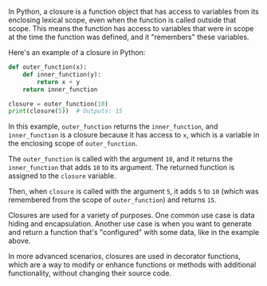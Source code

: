 In Python, a closure is a function object that has access to variables from its enclosing lexical scope, even when the function is called outside that scope. This means the function has access to variables that were in scope at the time the function was defined, and it "remembers" these variables.

Here's an example of a closure in Python:

```python
def outer_function(x):
    def inner_function(y):
        return x + y
    return inner_function

closure = outer_function(10)
print(closure(5))  # Outputs: 15
```

In this example, `outer_function` returns the `inner_function`, and `inner_function` is a closure because it has access to `x`, which is a variable in the enclosing scope of `outer_function`.

The `outer_function` is called with the argument `10`, and it returns the `inner_function` that adds `10` to its argument. The returned function is assigned to the `closure` variable.

Then, when `closure` is called with the argument `5`, it adds `5` to `10` (which was remembered from the scope of `outer_function`) and returns `15`.

Closures are used for a variety of purposes. One common use case is data hiding and encapsulation. Another use case is when you want to generate and return a function that's "configured" with some data, like in the example above.

In more advanced scenarios, closures are used in decorator functions, which are a way to modify or enhance functions or methods with additional functionality, without changing their source code.